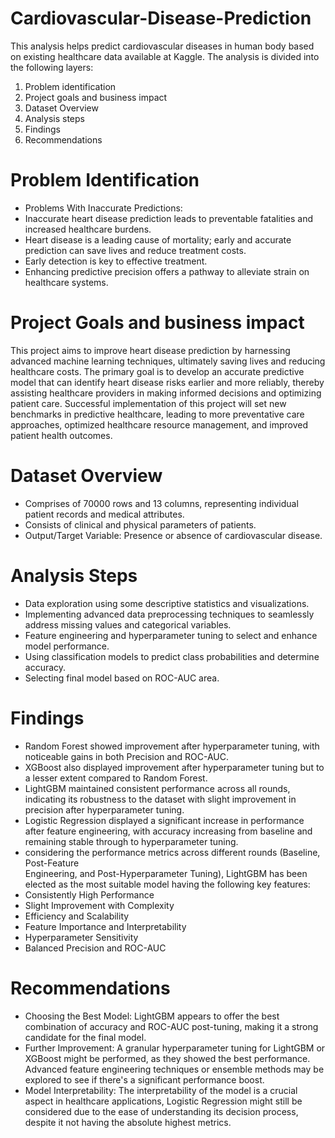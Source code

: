 # Cardiovascular-Disease-Prediction
This analysis helps predict cardiovascular diseases in human body based on existing healthcare data available at Kaggle. The analysis is divided into the following layers:

1. Problem identification
2. Project goals and business impact
3. Dataset Overview
4. Analysis steps
5. Findings
6. Recommendations

# Problem Identification
- Problems With Inaccurate Predictions:
- Inaccurate heart disease prediction leads to preventable fatalities and increased healthcare burdens.
- Heart disease is a leading cause of mortality; early and accurate prediction can save lives and reduce treatment costs.
- Early detection is key to effective treatment.
- Enhancing predictive precision offers a pathway to alleviate strain on healthcare systems.

# Project Goals and business impact
This project aims to improve heart disease prediction by harnessing advanced machine learning techniques, ultimately saving lives and reducing healthcare costs. The primary goal is to develop an accurate predictive model that can identify heart disease risks earlier and more reliably, thereby assisting healthcare providers in making informed decisions and optimizing patient care. Successful implementation of this project will set new benchmarks in predictive healthcare, leading to more preventative care approaches, optimized healthcare resource management, and improved patient health outcomes.

# Dataset Overview
- Comprises of 70000 rows and 13 columns, representing individual patient records and medical attributes.
- Consists of clinical and physical parameters of patients.
- Output/Target Variable: Presence or absence of cardiovascular disease.

# Analysis Steps
- Data exploration using some descriptive statistics and visualizations.
- Implementing advanced data preprocessing techniques to seamlessly address missing values and categorical variables.
- Feature engineering and hyperparameter tuning to select and enhance model performance.
- Using classification models to predict class probabilities and determine accuracy.
- Selecting final model based on ROC-AUC area.

# Findings
- Random Forest showed improvement after hyperparameter tuning, with noticeable gains in both Precision and ROC-AUC.
- XGBoost also displayed improvement after hyperparameter tuning but to a lesser extent compared to Random Forest.
- LightGBM maintained consistent performance across all rounds, indicating its robustness to the dataset with slight improvement   in precision after hyperparameter tuning.
- Logistic Regression displayed a significant increase in performance after feature engineering, with accuracy increasing from    baseline and remaining stable through to hyperparameter tuning.
- considering the performance metrics across different rounds (Baseline, Post-Feature    
  Engineering, and Post-Hyperparameter Tuning), LightGBM has been elected as the most suitable model having the following key features:
-   Consistently High Performance
-   Slight Improvement with Complexity
-   Efficiency and Scalability
-   Feature Importance and Interpretability
-   Hyperparameter Sensitivity
-   Balanced Precision and ROC-AUC

# Recommendations
- Choosing the Best Model: LightGBM appears to offer the best combination of accuracy and ROC-AUC post-tuning, making it a strong candidate for the final model.
- Further Improvement: A granular hyperparameter tuning for LightGBM or XGBoost might be performed, as they showed the best performance. Advanced feature engineering techniques or ensemble methods may be explored to see if there's a significant performance boost.
- Model Interpretability: The interpretability of the model is a crucial aspect in healthcare applications, Logistic Regression might still be considered due to the ease of understanding its decision process, despite it not having the absolute highest metrics.
